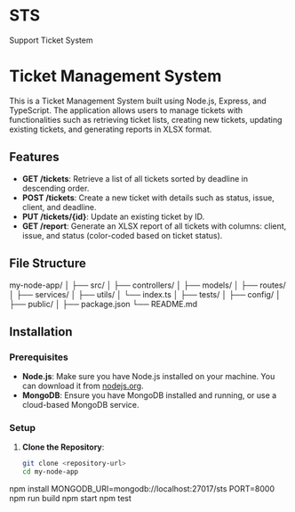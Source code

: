 # STS
Support Ticket System
# Ticket Management System

This is a Ticket Management System built using Node.js, Express, and TypeScript. The application allows users to manage tickets with functionalities such as retrieving ticket lists, creating new tickets, updating existing tickets, and generating reports in XLSX format.

## Features

- **GET /tickets**: Retrieve a list of all tickets sorted by deadline in descending order.
- **POST /tickets**: Create a new ticket with details such as status, issue, client, and deadline.
- **PUT /tickets/{id}**: Update an existing ticket by ID.
- **GET /report**: Generate an XLSX report of all tickets with columns: client, issue, and status (color-coded based on ticket status).

## File Structure

my-node-app/
│
├── src/
│   ├── controllers/
│   ├── models/
│   ├── routes/
│   ├── services/
│   ├── utils/
│   └── index.ts
│
├── tests/
│
├── config/
│
├── public/
│
├── package.json
└── README.md



## Installation

### Prerequisites

- **Node.js**: Make sure you have Node.js installed on your machine. You can download it from [nodejs.org](https://nodejs.org/).
- **MongoDB**: Ensure you have MongoDB installed and running, or use a cloud-based MongoDB service.

### Setup

1. **Clone the Repository**:

   ```bash
   git clone <repository-url>
   cd my-node-app


npm install
MONGODB_URI=mongodb://localhost:27017/sts
PORT=8000
npm run build
npm start
npm test
